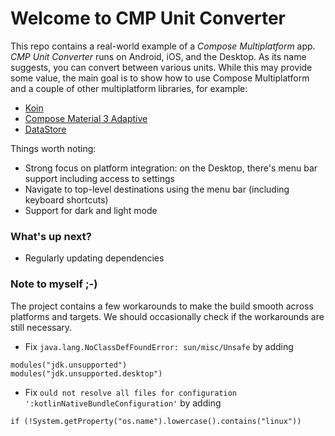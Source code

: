 # Welcome to CMP Unit Converter

This repo contains a real-world example of a *Compose Multiplatform* app. *CMP Unit Converter* runs on Android, iOS, and the Desktop. As its name suggests, you can convert between various units. While this may provide some value, the main goal is to show how to use Compose Multiplatform and a couple of other multiplatform libraries, for example:

- [Koin](https://insert-koin.io/)
- [Compose Material 3 Adaptive](https://developer.android.com/jetpack/androidx/releases/compose-material3-adaptive)
- [DataStore](https://developer.android.com/kotlin/multiplatform/datastore)

Things worth noting:

- Strong focus on platform integration: on the Desktop, there's menu bar support including access to settings
- Navigate to top-level destinations using the menu bar (including keyboard shortcuts)
- Support for dark and light mode

### What's up next?

- Regularly updating dependencies

### Note to myself ;-)

The project contains a few workarounds to make the build smooth across platforms and targets. We should occasionally check if the workarounds are still necessary.

- Fix `java.lang.NoClassDefFoundError: sun/misc/Unsafe` by adding

```
modules("jdk.unsupported")
modules("jdk.unsupported.desktop")
```

- Fix `ould not resolve all files for configuration ':kotlinNativeBundleConfiguration'` by adding

```
if (!System.getProperty("os.name").lowercase().contains("linux"))
```